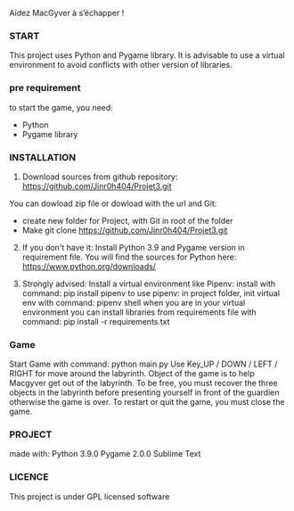 Aidez MacGyver à s’échapper !


### START
This project uses Python and Pygame library. It is advisable to use
a virtual environment to avoid conflicts with other version of libraries.


### pre requirement
to start the game, you need:
* Python
* Pygame library


### INSTALLATION

1) Download sources from github repository:
https://github.com/Jinr0h404/Projet3.git

You can dowload zip file or dowload with the url and Git:
- create new folder for Project, with Git in root of the folder
- Make git clone https://github.com/Jinr0h404/Projet3.git

2) If you don't have it: Install Python 3.9 and Pygame version in requirement file.
You will find the sources for Python here:
https://www.python.org/downloads/

3) Strongly advised:
Install a virtual environment like Pipenv:
install with command: pip install pipenv
to use pipenv: 
in project folder, init virtual env with command: pipenv shell
when you are in your virtual environment you can install libraries from requirements
file with command: pip install -r requirements.txt


### Game

Start Game with command: python main.py
Use Key_UP / DOWN / LEFT / RIGHT for move around the labyrinth.
Object of the game is to help Macgyver get out of the labyrinth.
To be free, you must recover the three objects in the labyrinth before
presenting yourself in front of the guardien otherwise the game is over.
To restart or quit the game, you must close the game.


### PROJECT

made with:
Python 3.9.0
Pygame 2.0.0
Sublime Text


### LICENCE

This project is under GPL licensed software


